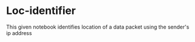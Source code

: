 # Loc-identifier
This given notebook identifies location of a data packet using the sender's ip address
